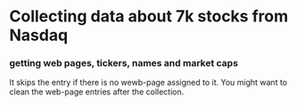 # Collecting data about 7k stocks from Nasdaq
### getting web pages, tickers, names and market caps

It skips the entry if there is no wewb-page assigned to it. 
You might want to clean the web-page entries after the collection.
